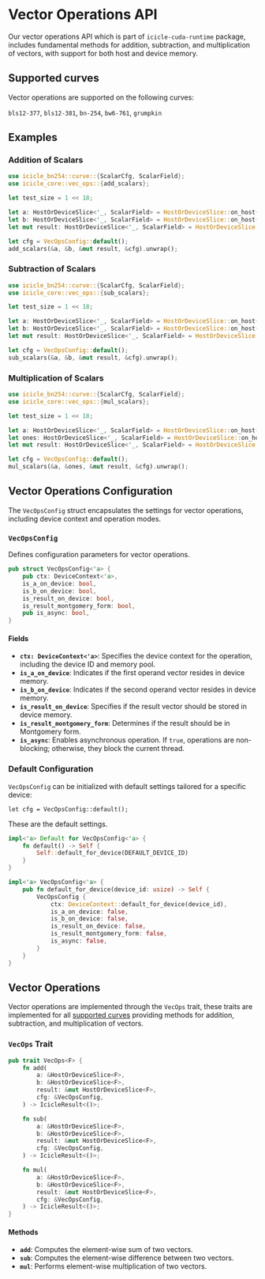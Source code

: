 # Vector Operations API

Our vector operations API which is part of `icicle-cuda-runtime` package, includes fundamental methods for addition, subtraction, and multiplication of vectors, with support for both host and device memory. 


## Supported curves

Vector operations are supported on the following curves:

`bls12-377`, `bls12-381`, `bn-254`, `bw6-761`, `grumpkin`

## Examples

### Addition of Scalars

```rust
use icicle_bn254::curve::{ScalarCfg, ScalarField};
use icicle_core::vec_ops::{add_scalars};

let test_size = 1 << 18;

let a: HostOrDeviceSlice<'_, ScalarField> = HostOrDeviceSlice::on_host(F::Config::generate_random(test_size));
let b: HostOrDeviceSlice<'_, ScalarField> = HostOrDeviceSlice::on_host(F::Config::generate_random(test_size));
let mut result: HostOrDeviceSlice<'_, ScalarField> = HostOrDeviceSlice::on_host(vec![F::zero(); test_size]);

let cfg = VecOpsConfig::default();
add_scalars(&a, &b, &mut result, &cfg).unwrap();
```

### Subtraction of Scalars

```rust
use icicle_bn254::curve::{ScalarCfg, ScalarField};
use icicle_core::vec_ops::{sub_scalars};

let test_size = 1 << 18;

let a: HostOrDeviceSlice<'_, ScalarField> = HostOrDeviceSlice::on_host(F::Config::generate_random(test_size));
let b: HostOrDeviceSlice<'_, ScalarField> = HostOrDeviceSlice::on_host(F::Config::generate_random(test_size));
let mut result: HostOrDeviceSlice<'_, ScalarField> = HostOrDeviceSlice::on_host(vec![F::zero(); test_size]);

let cfg = VecOpsConfig::default();
sub_scalars(&a, &b, &mut result, &cfg).unwrap();
```

### Multiplication of Scalars

```rust
use icicle_bn254::curve::{ScalarCfg, ScalarField};
use icicle_core::vec_ops::{mul_scalars};

let test_size = 1 << 18;

let a: HostOrDeviceSlice<'_, ScalarField> = HostOrDeviceSlice::on_host(F::Config::generate_random(test_size));
let ones: HostOrDeviceSlice<'_, ScalarField> = HostOrDeviceSlice::on_host(vec![F::one(); test_size]);
let mut result: HostOrDeviceSlice<'_, ScalarField> = HostOrDeviceSlice::on_host(vec![F::zero(); test_size]);

let cfg = VecOpsConfig::default();
mul_scalars(&a, &ones, &mut result, &cfg).unwrap();
```


## Vector Operations Configuration

The `VecOpsConfig` struct encapsulates the settings for vector operations, including device context and operation modes.

### `VecOpsConfig`

Defines configuration parameters for vector operations.

```rust
pub struct VecOpsConfig<'a> {
    pub ctx: DeviceContext<'a>,
    is_a_on_device: bool,
    is_b_on_device: bool,
    is_result_on_device: bool,
    is_result_montgomery_form: bool,
    pub is_async: bool,
}
```

#### Fields

- **`ctx: DeviceContext<'a>`**: Specifies the device context for the operation, including the device ID and memory pool.
- **`is_a_on_device`**: Indicates if the first operand vector resides in device memory.
- **`is_b_on_device`**: Indicates if the second operand vector resides in device memory.
- **`is_result_on_device`**: Specifies if the result vector should be stored in device memory.
- **`is_result_montgomery_form`**: Determines if the result should be in Montgomery form.
- **`is_async`**: Enables asynchronous operation. If `true`, operations are non-blocking; otherwise, they block the current thread.

### Default Configuration

`VecOpsConfig` can be initialized with default settings tailored for a specific device:

```
let cfg = VecOpsConfig::default();
```

These are the default settings.

```rust
impl<'a> Default for VecOpsConfig<'a> {
    fn default() -> Self {
        Self::default_for_device(DEFAULT_DEVICE_ID)
    }
}

impl<'a> VecOpsConfig<'a> {
    pub fn default_for_device(device_id: usize) -> Self {
        VecOpsConfig {
            ctx: DeviceContext::default_for_device(device_id),
            is_a_on_device: false,
            is_b_on_device: false,
            is_result_on_device: false,
            is_result_montgomery_form: false,
            is_async: false,
        }
    }
}
```

## Vector Operations

Vector operations are implemented through the `VecOps` trait, these traits are implemented for all [supported curves](#supported-curves) providing methods for addition, subtraction, and multiplication of vectors.

### `VecOps` Trait

```rust
pub trait VecOps<F> {
    fn add(
        a: &HostOrDeviceSlice<F>,
        b: &HostOrDeviceSlice<F>,
        result: &mut HostOrDeviceSlice<F>,
        cfg: &VecOpsConfig,
    ) -> IcicleResult<()>;

    fn sub(
        a: &HostOrDeviceSlice<F>,
        b: &HostOrDeviceSlice<F>,
        result: &mut HostOrDeviceSlice<F>,
        cfg: &VecOpsConfig,
    ) -> IcicleResult<()>;

    fn mul(
        a: &HostOrDeviceSlice<F>,
        b: &HostOrDeviceSlice<F>,
        result: &mut HostOrDeviceSlice<F>,
        cfg: &VecOpsConfig,
    ) -> IcicleResult<()>;
}
```

#### Methods

- **`add`**: Computes the element-wise sum of two vectors.
- **`sub`**: Computes the element-wise difference between two vectors.
- **`mul`**: Performs element-wise multiplication of two vectors.
